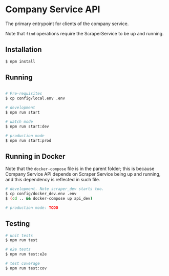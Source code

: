 # Company Service API

The primary entrypoint for clients of the company service.

Note that `find` operations require the ScraperService to be
up and running.

## Installation

```bash
$ npm install
```

## Running

```bash

# Pre-requisites
$ cp config/local.env .env

# development
$ npm run start

# watch mode
$ npm run start:dev

# production mode
$ npm run start:prod
```

## Running in Docker

Note that the `docker-compose` file is in the parent folder; this is
because Company Service API depends on Scraper Service being up and
running, and this dependency is reflected in such file.

```bash
# development. Note scraper_dev starts too.
$ cp config/docker_dev.env .env
$ (cd .. && docker-compose up api_dev)

# production mode: TODO
```

## Testing

```bash
# unit tests
$ npm run test

# e2e tests
$ npm run test:e2e

# test coverage
$ npm run test:cov
```
